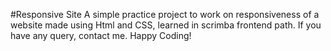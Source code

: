 #Responsive Site
A simple practice project to work on responsiveness of a website made using Html and CSS, learned in scrimba frontend path.
If you have any query, contact me.
Happy Coding!
